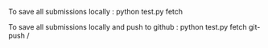 To save all submissions locally :
	python test.py fetch <codechef-username>

To save all submissions locally and push to github :
	python test.py fetch <codechef-username> git-push <github-username>/<repo-name>